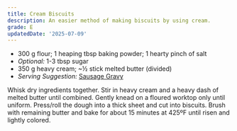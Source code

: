 ```yaml
---
title: Cream Biscuits
description: An easier method of making biscuits by using cream.
grade: E
updatedDate: '2025-07-09'
---
```

- 300 g flour; 1 heaping tbsp baking powder; 1 hearty pinch of salt
- *Optional:* 1-3 tbsp sugar
- 350 g heavy cream; ~½ stick melted butter (divided)
- *Serving Suggestion:* [Sausage Gravy](../../sauces-condiments/sausage-gravy)

Whisk dry ingredients together.  Stir in heavy cream and a heavy dash of melted butter until combined. Gently knead on a floured worktop only until uniform. Press/roll the dough into a thick sheet and cut into biscuits. Brush with remaining butter and bake for about 15 minutes at 425ºF until risen and lightly colored.
